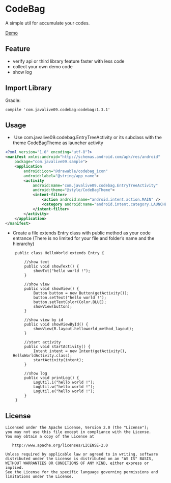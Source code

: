 CodeBag
======

A simple util for accumulate your codes.

[Demo](https://github.com/javalive09/Sample)

Feature
--------
- verify api or third library feature faster with less code
- collect your own demo code
- show log

Import Library
--------

Gradle:
```
compile 'com.javalive09.codebag:codebag:1.3.1'
```

Usage
---------------------
-  Use com.javalive09.codebag.EntryTreeActivity or its subclass with the theme CodeBagTheme as launcher activity

```xml
<?xml version="1.0" encoding="utf-8"?>
<manifest xmlns:android="http://schemas.android.com/apk/res/android"
    package="com.javalive09.sample">
    <application
        android:icon="@drawable/codebag_icon"
        android:label="@string/app_name">
        <activity 
            android:name="com.javalive09.codebag.EntryTreeActivity"
            android:theme="@style/CodeBagTheme">
            <intent-filter>
                <action android:name="android.intent.action.MAIN" />
                <category android:name="android.intent.category.LAUNCHER" />
            </intent-filter>
        </activity>
    </application>
</manifest>
```

-  Create a file extends Entry class with public method as your code entrance (There is no limited for your file and folder’s name and the hierarchy)

        public class HelloWorld extends Entry {
            
            //show text
            public void showText() {
                showTxt("hello world !");
            }
            
            //show view
            public void showView() {
                Button button = new Button(getActivity());
                button.setText("hello world !");
                button.setTextColor(Color.BLUE);
                showView(button);
            }
            
            //show view by id
            public void showViewById() {
                showView(R.layout.helloworld_method_layout);
            }
            
            //start activity
            public void startActivity() {
                Intent intent = new Intent(getActivity(), HelloWorldActivity.class);
                startActivity(intent);
            }
            
            //show log
            public void printLog() {
                LogUtil.i("hello world !");
                LogUtil.w("hello world !");
                LogUtil.e("hello world !");
            }
        }

License
-------

    Licensed under the Apache License, Version 2.0 (the "License");
    you may not use this file except in compliance with the License.
    You may obtain a copy of the License at

       http://www.apache.org/licenses/LICENSE-2.0

    Unless required by applicable law or agreed to in writing, software
    distributed under the License is distributed on an "AS IS" BASIS,
    WITHOUT WARRANTIES OR CONDITIONS OF ANY KIND, either express or implied.
    See the License for the specific language governing permissions and
    limitations under the License.
    
